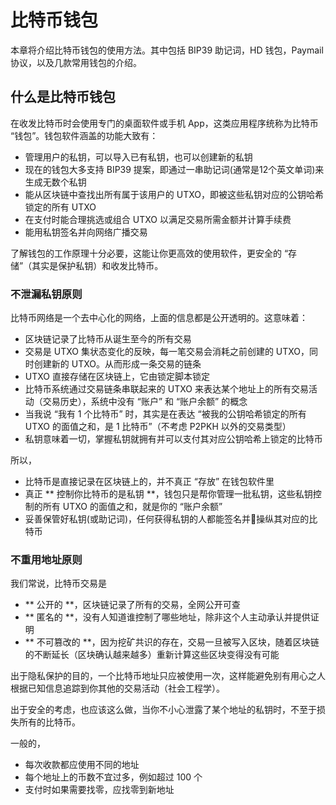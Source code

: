 # 比特币钱包

本章将介绍比特币钱包的使用方法。其中包括 BIP39 助记词，HD 钱包，Paymail 协议，以及几款常用钱包的介绍。

## 什么是比特币钱包

在收发比特币时会使用专门的桌面软件或手机 App，这类应用程序统称为比特币 “钱包”。钱包软件涵盖的功能大致有：

* 管理用户的私钥，可以导入已有私钥，也可以创建新的私钥
* 现在的钱包大多支持 BIP39 提案，即通过一串助记词(通常是12个英文单词)来生成无数个私钥
* 能从区块链中查找出所有属于该用户的 UTXO，即被这些私钥对应的公钥哈希锁定的所有 UTXO
* 在支付时能合理挑选或组合 UTXO 以满足交易所需金额并计算手续费
* 能用私钥签名并向网络广播交易

了解钱包的工作原理十分必要，这能让你更高效的使用软件，更安全的 “存储”（其实是保护私钥）和收发比特币。

### 不泄漏私钥原则

比特币网络是一个去中心化的网络，上面的信息都是公开透明的。这意味着：

* 区块链记录了比特币从诞生至今的所有交易
* 交易是 UTXO 集状态变化的反映，每一笔交易会消耗之前创建的 UTXO，同时创建新的 UTXO。从而形成一条交易的链条
* UTXO 直接存储在区块链上，它由锁定脚本锁定
* 比特币系统通过交易链条串联起来的 UTXO 来表达某个地址上的所有交易活动（交易历史），系统中没有 “账户” 和 “账户余额” 的概念
* 当我说 “我有 1 个比特币” 时，其实是在表达 “被我的公钥哈希锁定的所有 UTXO 的面值之和，是 1 比特币”（不考虑 P2PKH 以外的交易类型）
* 私钥意味着一切，掌握私钥就拥有并可以支付其对应公钥哈希上锁定的比特币

所以，

* 比特币是直接记录在区块链上的，并不真正 “存放” 在钱包软件里
* 真正 ** 控制你比特币的是私钥 **，钱包只是帮你管理一批私钥，这些私钥控制的所有 UTXO 的面值之和，就是你的 “账户余额”
* 妥善保管好私钥(或助记词)，任何获得私钥的人都能签名并操纵其对应的比特币

### 不重用地址原则

我们常说，比特币交易是

* ** 公开的 **，区块链记录了所有的交易，全网公开可查
* ** 匿名的 **，没有人知道谁控制了哪些地址，除非这个人主动承认并提供证明
* ** 不可篡改的 **，因为挖矿共识的存在，交易一旦被写入区块，随着区块链的不断延长（区块确认越来越多）重新计算这些区块变得没有可能

出于隐私保护的目的，一个比特币地址只应被使用一次，这样能避免别有用心之人根据已知信息追踪到你其他的交易活动（社会工程学）。

出于安全的考虑，也应该这么做，当你不小心泄露了某个地址的私钥时，不至于损失所有的比特币。

一般的，

* 每次收款都应使用不同的地址
* 每个地址上的币数不宜过多，例如超过 100 个
* 支付时如果需要找零，应找零到新地址
